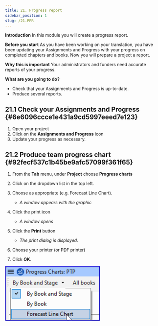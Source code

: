 ```yaml
---
title: 21. Progress report
sidebar_position: 1
slug: /21.PPR
---
```




**Introduction** In this module you will create a progress report.


**Before you start** As you have been working on your translation, you have been updating your Assignments and Progress with your progress on completed chapters and books. Now you will prepare a project a report.


**Why this is important** Your administrators and funders need accurate reports of your progress.


**What are you going to do?**

- Check that your Assignments and Progress is up-to-date.
- Produce several reports.

## 21.1 Check your Assignments and Progress {#6e6096ccce1e431a9cd5997eeed7e123}

1. Open your project
2. Click on the **Assignments and Progress** icon
3. Update your progress as necessary.

## 21.2 Produce team progress chart {#92fecf537c1b45be9afc57099f361f65}


<div class='notion-row'>
<div class='notion-column' style={{width: 'calc((100% - (min(32px, 4vw) * 1)) * 0.5)'}}>

1. From the **Tab** menu, under **Project** choose **Progress charts**

2. Click on the dropdown list in the top left.

3. Choose as appropriate (e.g. Forecast Line Chart).
    - _A window appears with the graphic_

4. Click the print icon
    - _A window opens_

5. Click the **Print** button
    - _The print dialog is displayed._

6. Choose your printer (or PDF printer)

7. Click **OK**.


</div><div className='notion-spacer'></div>

<div class='notion-column' style={{width: 'calc((100% - (min(32px, 4vw) * 1)) * 0.5)'}}>


![](./277798433.png)


</div><div className='notion-spacer'></div>
</div>

